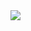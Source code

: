 <img src="https://capsule-render.vercel.app/api?type=shark&color=auto&height=200&section=header&text=DinoDinner&fontSize=90" />
